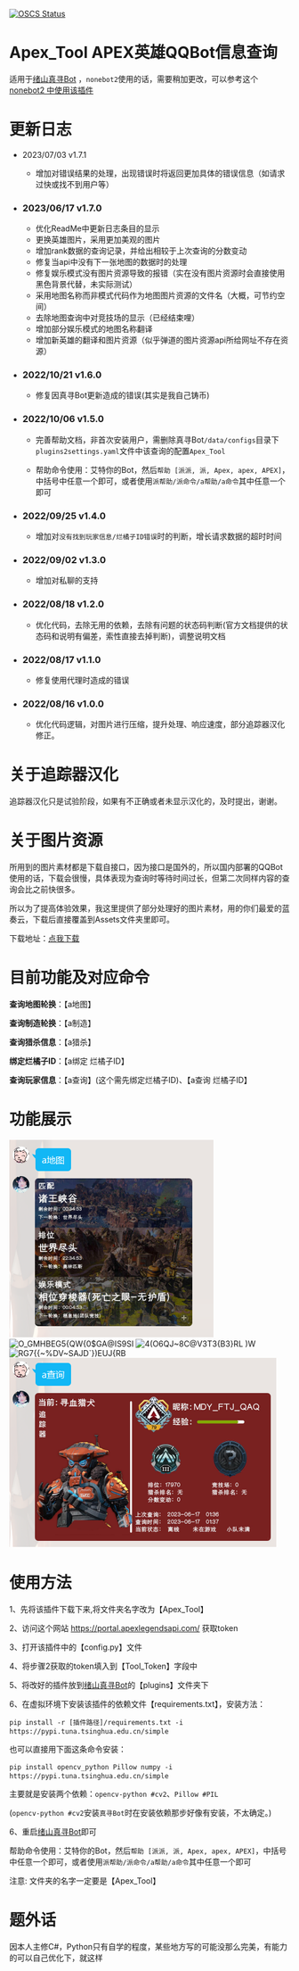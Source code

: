 ﻿[![OSCS Status](https://www.oscs1024.com/platform/badge/AreCie/Apex_Tool.svg?size=large)](https://www.oscs1024.com/project/AreCie/Apex_Tool?ref=badge_large)

# Apex_Tool  APEX英雄QQBot信息查询
 适用于[绪山真寻Bot](https://github.com/HibiKier/zhenxun_bot) ，``nonebot2``使用的话，需要稍加更改，可以参考这个[nonebot2 中使用该插件](https://github.com/AreCie/Apex_Tool/issues/9#issuecomment-1218910846)

# 更新日志

- 2023/07/03 v1.7.1

  - 增加对错误结果的处理，出现错误时将返回更加具体的错误信息（如请求过快或找不到用户等）
  
- ### 2023/06/17 v1.7.0

  - 优化ReadMe中更新日志条目的显示
  - 更换英雄图片，采用更加美观的图片
  - 增加rank数据的查询记录，并给出相较于上次查询的分数变动
  - 修复当api中没有下一张地图的数据时的处理
  - 修复娱乐模式没有图片资源导致的报错（实在没有图片资源时会直接使用黑色背景代替，未实际测试）
  - 采用地图名称而非模式代码作为地图图片资源的文件名（大概，可节约空间）
  - 去除地图查询中对竞技场的显示（已经结束哩）
  - 增加部分娱乐模式的地图名称翻译
  - 增加新英雄的翻译和图片资源（似乎弹道的图片资源api所给网址不存在资源）

- ### 2022/10/21  v1.6.0

  - 修复因真寻Bot更新造成的错误(其实是我自己铸币)

- ### 2022/10/06  v1.5.0
  - 完善帮助文档，非首次安装用户，需删除真寻Bot``/data/configs``目录下``plugins2settings.yaml``文件中该查询的配置``Apex_Tool``

  - 帮助命令使用：艾特你的Bot，然后``帮助 [派派, 派, Apex, apex, APEX]``，中括号中任意一个即可，或者使用``派帮助/派命令/a帮助/a命令``其中任意一个即可

- ### 2022/09/25  v1.4.0
  - 增加对`没有找到玩家信息/烂橘子ID错误`时的判断，增长请求数据的超时时间

- ### 2022/09/02  v1.3.0
  - 增加对私聊的支持

- ### 2022/08/18  v1.2.0
  - 优化代码，去除无用的依赖，去除有问题的状态码判断(官方文档提供的状态码和说明有偏差，索性直接去掉判断)，调整说明文档

- ### 2022/08/17  v1.1.0
  - 修复使用代理时造成的错误

- ### 2022/08/16  v1.0.0
  - 优化代码逻辑，对图片进行压缩，提升处理、响应速度，部分追踪器汉化修正。


# 关于追踪器汉化
追踪器汉化只是试验阶段，如果有不正确或者未显示汉化的，及时提出，谢谢。

# 关于图片资源
所用到的图片素材都是下载自接口，因为接口是国外的，所以国内部署的QQBot使用的话，下载会很慢，具体表现为查询时等待时间过长，但第二次同样内容的查询会比之前快很多。

所以为了提高体验效果，我这里提供了部分处理好的图片素材，用的你们最爱的蓝奏云，下载后直接覆盖到Assets文件夹里即可。

下载地址：[点我下载](https://wws.lanzoub.com/i5KER0bn0oih)

# 目前功能及对应命令
 **查询地图轮换**：【a地图】

 **查询制造轮换**：【a制造】

 **查询猎杀信息**：【a猎杀】

 **绑定烂橘子ID**：【a绑定 烂橘子ID】

 **查询玩家信息**：【a查询】(这个需先绑定烂橘子ID)、【a查询 烂橘子ID】

# 功能展示
 ![a地图](https://github.com/newton-miku/ImgStorage/blob/main/Blog/a%E5%9C%B0%E5%9B%BE.png?raw=true)
![O_GMHBEG5{QW{0$GA@IS9SI](https://user-images.githubusercontent.com/41849402/170845801-e0ddc0d3-f44b-4aa6-b51b-1e21d7be7653.png)
![4(O6QJ~8C@V3T3{B3}RL )W](https://user-images.githubusercontent.com/41849402/170845803-421213e7-5f48-42c8-8afd-faddf933160b.png)
![RG7{{~%DV~SAJD`})EUJ{RB](https://user-images.githubusercontent.com/41849402/170845806-c37feb98-88c8-42c7-98df-499d7841fa80.png)
![a查询截图](https://raw.githubusercontent.com/newton-miku/ImgStorage/main/Blog/a%E6%9F%A5%E8%AF%A2.png)

# 使用方法
1、先将该插件下载下来,将文件夹名字改为【Apex_Tool】

2、访问这个网站 https://portal.apexlegendsapi.com/ 获取token

3、打开该插件中的【config.py】文件

4、将步骤2获取的token填入到【Tool_Token】字段中

5、将改好的插件放到[绪山真寻Bot](https://github.com/HibiKier/zhenxun_bot)的【plugins】文件夹下

6、在虚拟环境下安装该插件的依赖文件【requirements.txt】，安装方法：

```shell
pip install -r [插件路径]/requirements.txt -i https://pypi.tuna.tsinghua.edu.cn/simple
```

也可以直接用下面这条命令安装：
```shell
pip install opencv_python Pillow numpy -i https://pypi.tuna.tsinghua.edu.cn/simple
```

主要就是安装两个依赖：```opencv-python #cv2```、```Pillow #PIL```

(```opencv-python #cv2```安装``真寻Bot``时在安装依赖那步好像有安装，不太确定。)


6、重启[绪山真寻Bot](https://github.com/HibiKier/zhenxun_bot)即可

帮助命令使用：艾特你的Bot，然后``帮助 [派派, 派, Apex, apex, APEX]``，中括号中任意一个即可，或者使用``派帮助/派命令/a帮助/a命令``其中任意一个即可

注意: 文件夹的名字一定要是【Apex_Tool】
# 题外话
因本人主修C#，Python只有自学的程度，某些地方写的可能没那么完美，有能力的可以自己优化下，就这样
